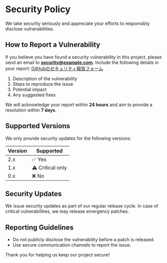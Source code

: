 # Security Policy

We take security seriously and appreciate your efforts to responsibly disclose vulnerabilities.

## How to Report a Vulnerability

If you believe you have found a security vulnerability in this project, please send an email to **security@example.com**. Include the following details in your report:
[GitHubのセキュリティ報告フォーム](https://github.com/OWNER/REPO/security/advisories)
1. Description of the vulnerability
2. Steps to reproduce the issue
3. Potential impact
4. Any suggested fixes

We will acknowledge your report within **24 hours** and aim to provide a resolution within **7 days**.

## Supported Versions

We only provide security updates for the following versions:

| Version | Supported         |
| ------- | ----------------- |
| 2.x     | ✅ Yes            |
| 1.x     | ⚠️ Critical only  |
| 0.x     | ❌ No             |

## Security Updates

We issue security updates as part of our regular release cycle. In case of critical vulnerabilities, we may release emergency patches.

## Reporting Guidelines

- Do not publicly disclose the vulnerability before a patch is released.
- Use secure communication channels to report the issue.

Thank you for helping us keep our project secure!
